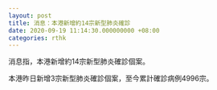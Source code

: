 ```yaml
---
layout: post
title: 消息：本港新增約14宗新型肺炎確診
date: 2020-09-19 11:14:30.000000000 +08:00
categories: rthk
---
```


消息指，本港新增約14宗新型肺炎確診個案。

本港昨日新增3宗新型肺炎確診個案，至今累計確診病例4996宗。
